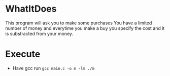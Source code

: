 # WhatItDoes

This program will ask you to make some purchases
You have a limited number of money and everytime you make a buy you specify the cost and it is substracted from your money.

# Execute 
- Have gcc
run
 `
gcc main.c -o m -lm
./m
`
